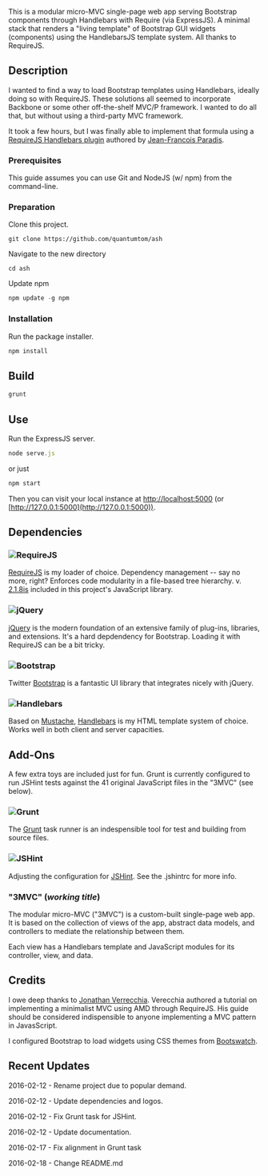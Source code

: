 This is a modular micro-MVC single-page web app serving Bootstrap components through Handlebars with Require (via ExpressJS). A minimal stack that renders a "living template" of Bootstrap GUI widgets (components) using the HandlebarsJS template system. All thanks to RequireJS.

## Description

I wanted to find a way to load Bootstrap templates using Handlebars, ideally doing so with RequireJS. These solutions all seemed to incorporate Backbone or some other off-the-shelf MVC/P framework. I wanted to do all that, but without using a third-party MVC framework.

It took a few hours, but I was finally able to implement that formula using a [RequireJS Handlebars plugin](https://github.com/jfparadis/requirejs-handlebars) authored by [Jean-Francois Paradis](http://www.jeanfrancoisparadis.com/).

### Prerequisites

This guide assumes you can use Git and NodeJS (w/ npm) from the command-line.

### Preparation

Clone this project.
```
git clone https://github.com/quantumtom/ash
```

Navigate to the new directory
```
cd ash
```

Update npm 
```javascript 
npm update -g npm
```

### Installation

Run the package installer.
```javascript
npm install
```

## Build
```javascript
grunt
```

## Use
Run the ExpressJS server.
```javascript
node serve.js
```
or just
```javascript
npm start
```
Then you can visit your local instance at [http://localhost:5000](http://localhost:5000) 
(or [http://127.0.0.1:5000](http://127.0.0.1:5000)).

## Dependencies

### ![RequireJS](/img/vendors/requirejs/logo-01.png)
[RequireJS](http://www.requirejs.org) is my loader of choice. Dependency management -- say no more, right? 
Enforces code modularity in a file-based tree hierarchy.
v. [2.1.8is](http://jrburke.com/2013/07/08/requirejs-2.1.8-released/) included in this project's JavaScript library.

### ![jQuery](/img/vendors/jquery/logo-01.png)
[jQuery](http://www.jquery.org) is the modern foundation of an extensive family of plug-ins, libraries, and extensions. It's a hard depdendency for Bootstrap. Loading it with RequireJS can be a bit tricky.

### ![Bootstrap](/img/vendors/bootstrap/logo-01.png)
Twitter [Bootstrap](http://getbootstrap.com) is a fantastic UI library that integrates nicely with jQuery.

### ![Handlebars](/img/vendors/handlebars/logo-01.png)
Based on [Mustache](http://mustache.github.io/), [Handlebars](http://handlebarsjs.com/) is my HTML template system of choice. Works well in both client and server capacities.

## Add-Ons

A few extra toys are included just for fun. Grunt is currently configured to run JSHint tests against the 41 
original JavaScript files in the "3MVC" (see below).

### ![Grunt](/img/vendors/grunt/logo-01.png)
The [Grunt](http://www.gruntjs.org) task runner is an indespensible tool for test and building from source files.

### ![JSHint](/img/vendors/jshint/logo-01.jpg)
Adjusting the configuration for [JSHint](http://jshint.com/). See the .jshintrc for more info.

### "3MVC" (_working title_)
The modular micro-MVC ("3MVC") is a custom-built single-page web app. It is based on the collection of views of the 
app, abstract data models, and controllers to mediate the relationship between them.

Each view has a Handlebars template and JavaScript modules for its controller, view, and data.

## Credits

I owe deep thanks to [Jonathan Verrecchia](http://verekia.com/requirejs/build-simple-client-side-mvc-app-require-js/). 
Verecchia authored a tutorial on implementing a minimalist MVC using AMD through RequireJS. His guide should be 
considered indispensible to anyone implementing a MVC pattern in JavasScript.

I configured Bootstrap to load widgets using CSS themes from [Bootswatch](http://www.bootswatch.com).

## Recent Updates

2016-02-12 - Rename project due to popular demand.

2016-02-12 - Update dependencies and logos.

2016-02-12 - Fix Grunt task for JSHint.

2016-02-12 - Update documentation.

2016-02-17 - Fix alignment in Grunt task 

2016-02-18 - Change README.md
